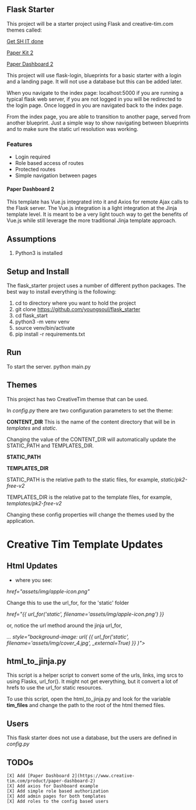 ## Flask Starter

This project will be a starter project using Flask and creative-tim.com themes called:

[Get SH IT done](https://www.creative-tim.com/product/get-shit-done-kit)

[Paper Kit 2](https://www.creative-tim.com/product/paper-kit-2)

[Paper Dashboard 2](https://www.creative-tim.com/product/paper-dashboard-2)

This project will use flask-login, blueprints for a basic starter with a login and a landing page.  It will not use a database but this can be added later.

When you navigate to the index page: localhost:5000 if you are running a typical flask web server, if you are not logged in you will be redirected to the login page.  Once logged in you are navigated back to the index page.

From the index page, you are able to transition to another page, served from another blueprint.  Just a simple way to show navigating between blueprints and to make sure the static url resolution was working.


### Features

- Login required
- Role based access of routes
- Protected routes
- Simple navigation between pages

#### Paper Dashboard 2
This template has Vue.js integrated into it and Axios for remote Ajax calls to the Flask server.  The Vue.js integration is a light integration at the Jinja template level.  It is meant to be a very light touch way to get the benefits of Vue.js while still leverage the more traditional Jinja template approach.


## Assumptions

  1) Python3 is installed

## Setup and Install
The flask_starter project uses a number of different python packages.  The best way to install everything is the following:

  1) cd to directory where you want to hold the project
  2) git clone https://github.com/youngsoul/flask_starter
  3) cd flask_start
  4) python3 -m venv venv
  5) source venv/bin/activate
  6) pip install -r requirements.txt

## Run

To start the server.
python main.py

## Themes

This project has two CreativeTim themse that can be used.

In *config.py* there are two configuration parameters to set the theme:

**CONTENT_DIR**
This is the name of the content directory that will be in *templates* and *static*.

Changing the value of the CONTENT_DIR will automatically update the STATIC_PATH and TEMPLATES_DIR.


**STATIC_PATH**

**TEMPLATES_DIR**

STATIC_PATH is the relative path to the static files, for example, *static/pk2-free-v2*

TEMPLATES_DIR is the relative pat to the template files, for example, *templates/pk2-free-v2*

Changing these config properties will change the themes used by the application.


# Creative Tim Template Updates

## Html Updates

* where you see:

*href="assets/img/apple-icon.png"*


Change this to use the url_for, for the 'static' folder

*href="{{ url_for('static', filename='assets/img/apple-icon.png') }}*

or, notice the url method around the jinja url_for,

*... style="background-image: url( {{ url_for('static', filename='assets/img/cover_4.jpg', _external=True) }} )">*


## html_to_jinja.py

This script is a helper script to convert some of the urls, links, img srcs to using Flasks, url_for().  It might not get everything, but it convert a lot of hrefs to use the url_for static resources.

To use this script, open the html_to_jinja.py and look for the variable **tim_files** and change the path to the root of the html themed files.


## Users

This flask starter does not use a database, but the users are defined in *config.py*


## TODOs

    [X] Add [Paper Dashboard 2](https://www.creative-tim.com/product/paper-dashboard-2)
    [X] Add axios for Dashboard example
    [X] Add simple role based authorization
    [X] Add admin pages for both templates
    [X] Add roles to the config based users
